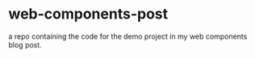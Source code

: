 # web-components-post
a repo containing the code for the demo project in my web components blog post.

